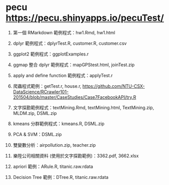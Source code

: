 # pecu https://pecu.shinyapps.io/pecuTest/

1. 第一個 RMarkdown 範例程式：hw1.Rmd, hw1.html

2. dplyr 範例程式：dplyrTest.R, customer.R, customer.csv

3. ggplot2 範例程式：ggplotExamples.r

4. ggmap 整合 dplyr 範例程式：mapGPStest.html, joinTest.zip

5. apply and define function 範例程式：applyTest.r

6. 爬蟲程式範例：getTest.r, house.r, https://github.com/NTU-CSX-DataScience/RCrawler101-201504/blob/master/CaseStudies/Case7FacebookAPI/try.R

7. 文字探勘範例程式：textMining.Rmd, textMining.html, TextMining.zip, MLDM.zip, DSML.zip

8. kmeans 分群範例程式：kmeans.R, DSML.zip

9. PCA & SVM：DSML.zip

10. 雙變數分析：airpollution.zip, teacher.zip

11. 樂陞公司相關資料 (使用於文字探勘範例)：3362.pdf, 3662.xlsx

12. apriori 範例：ARule.R, titanic.raw.rdata

13. Decision Tree 範例：DTree.R, titanic.raw.rdata
